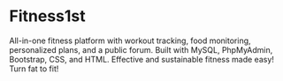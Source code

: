 # Fitness1st
All-in-one fitness platform with workout tracking, food monitoring, personalized plans, and a public forum. Built with MySQL, PhpMyAdmin, Bootstrap, CSS, and HTML. Effective and sustainable fitness made easy! Turn fat to fit!
